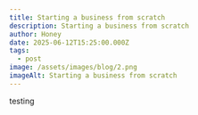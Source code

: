 ```yaml
---
title: Starting a business from scratch
description: Starting a business from scratch
author: Honey
date: 2025-06-12T15:25:00.000Z
tags:
  - post
image: /assets/images/blog/2.png
imageAlt: Starting a business from scratch
---
```

testing
